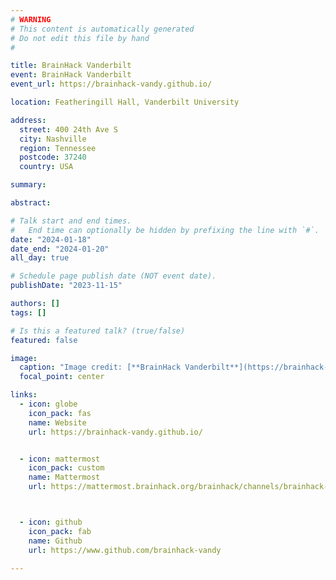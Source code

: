 ```yaml
---
# WARNING
# This content is automatically generated
# Do not edit this file by hand
#

title: BrainHack Vanderbilt
event: BrainHack Vanderbilt
event_url: https://brainhack-vandy.github.io/

location: Featheringill Hall, Vanderbilt University

address:
  street: 400 24th Ave S
  city: Nashville
  region: Tennessee
  postcode: 37240
  country: USA

summary: 

abstract: 

# Talk start and end times.
#   End time can optionally be hidden by prefixing the line with `#`.
date: "2024-01-18"
date_end: "2024-01-20"
all_day: true

# Schedule page publish date (NOT event date).
publishDate: "2023-11-15"

authors: []
tags: []

# Is this a featured talk? (true/false)
featured: false

image:
  caption: "Image credit: [**BrainHack Vanderbilt**](https://brainhack-vandy.github.io/)"
  focal_point: center

links:
  - icon: globe
    icon_pack: fas
    name: Website
    url: https://brainhack-vandy.github.io/


  - icon: mattermost
    icon_pack: custom
    name: Mattermost
    url: https://mattermost.brainhack.org/brainhack/channels/brainhack-vandy



  - icon: github
    icon_pack: fab
    name: Github
    url: https://www.github.com/brainhack-vandy

---
```


